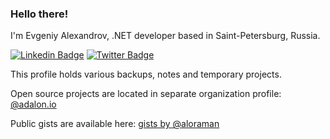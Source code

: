 ### Hello there!

I'm  Evgeniy Alexandrov, .NET developer based in Saint-Petersburg, Russia.

[![Linkedin Badge](https://img.shields.io/badge/-LinkedIn-blue?style=flat-square&logo=Linkedin&logoColor=white&link=https://www.linkedin.com/in/evgeny-alexandrov-3b4a0983/)](https://www.linkedin.com/in/evgeny-alexandrov-3b4a0983/)
[![Twitter Badge](https://img.shields.io/badge/-StackOverflow-f47f24?style=flat-square&logo=stackoverflow&logoColor=white&link=https://stackoverflow.com/users/1921830/aloraman)](https://stackoverflow.com/users/1921830/aloraman)

This profile holds various backups, notes and temporary projects.

Open source projects are located in separate organization profile: [@adalon.io](https://github.com/adalon-io)

Public gists are available here:  [gists by @aloraman](https://gist.github.com/aloraman)